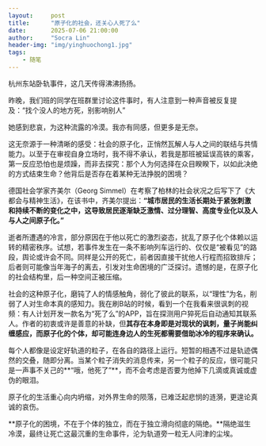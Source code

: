 ```yaml
---
layout:     post
title:      "原子化的社会，还关心人死了么"
date:       2025-07-06 21:00:00
author:     "Socra Lin"
header-img: "img/yinghuochong1.jpg"
tags:
    - 随笔
---
```


杭州东站卧轨事件，这几天传得沸沸扬扬。

昨晚，我们班的同学在班群里讨论这件事时，有人注意到一种声音被反复提及：“找个没人的地方死，别影响别人”

她感到悲哀，为这种流露的冷漠。我亦有同感，但更多是无奈。

这无奈源于一种清晰的感受：社会的原子化，正悄然瓦解人与人之间的联结与共情能力。以至于在审视自身立场时，我不得不承认，若我是那班被延误高铁的乘客，第一反应恐怕也是烦躁，而非去探究：那个人为何选择在众目睽睽下，以如此决绝的方式结束生命？他背后是否存在着某种无法挣脱的困境？

德国社会学家齐美尔（Georg Simmel）在考察了柏林的社会状况之后写下了《大都会与精神生活》，在该书中，齐美尔提出：**“城市居民的生活长期处于紧张刺激和持续不断的变化之中，这导致居民逐渐缺乏激情、过分理智、高度专业化以及人与人之间原子化。”**

逝者所遭遇的冷言，部分原因在于他以死亡的激烈姿态，扰乱了原子化个体赖以运转的精密秩序。试想，若事件发生在一条不影响列车运行的、仅仅是“被看见”的路段，舆论或许会不同。同样是公开的死亡，前者因直接干扰他人行程而招致排斥；后者则可能像当年海子的离去，引发对生命困境的广泛探讨。遗憾的是，在原子化的社会结构里，后一种空间正被压缩。

社会的这种原子化，磨钝了人的情感触角，弱化了彼此的联系，以“理性”为名，削弱了人对生命本真的感知力。我在刷B站的时候，看到一个在我看来很讽刺的视频：有人计划开发一款名为“死了么”的APP，旨在探测用户猝死后自动通知其联系人。作者的初衷或许是善意的补缺，但**其存在本身即是对现状的讽刺，量子尚能纠缠感应，而原子化的个体，却可能连身边人的生死都需要借助冰冷的程序来确认。**

每个人都像是设定好轨道的粒子，在各自的路径上运行。短暂的相遇不过是轨迹偶然的交叠，随即分离。当某个粒子消失的消息传来，另一个粒子的反应，很可能只是一声事不关己的**“哦，他死了”**，而不会考虑是否要为他掉下几滴或真诚或虚伪的眼泪。

原子化的生活重心向内坍缩，对外界生命的陨落，已难泛起悲悯的涟漪，更遑论真诚的哀伤。

**原子化的困境，不在于个体的独立，而在于独立滑向彻底的隔绝。**隔绝滋生冷漠，最终让死亡这最沉重的生命事件，沦为轨道旁一粒无人问津的尘埃。
